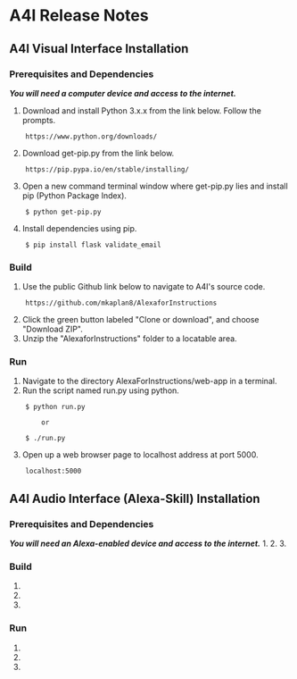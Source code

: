 # A4I Release Notes


## A4I Visual Interface Installation

### Prerequisites and Dependencies
***You will need a computer device and access to the internet.***
1. Download and install Python 3.x.x from the link below. Follow the prompts.
```
    https://www.python.org/downloads/
```
2. Download get-pip.py from the link below.
```
    https://pip.pypa.io/en/stable/installing/
```
3. Open a new command terminal window where get-pip.py lies and install pip (Python Package Index).
```
    $ python get-pip.py
```
4. Install dependencies using pip.
```
    $ pip install flask validate_email
```

### Build
1. Use the public Github link below to navigate to A4I's source code.
```
    https://github.com/mkaplan8/AlexaforInstructions
```
2. Click the green button labeled "Clone or download", and choose "Download ZIP".
3. Unzip the "AlexaforInstructions" folder to a locatable area.

### Run
1. Navigate to the directory AlexaForInstructions/web-app in a terminal.
2. Run the script named run.py using python.
```
    $ python run.py

        or

    $ ./run.py
```
3. Open up a web browser page to localhost address at port 5000.
```
    localhost:5000
```

## A4I Audio Interface (Alexa-Skill) Installation

### Prerequisites and Dependencies
***You will need an Alexa-enabled device and access to the internet.***
1.
2.
3.

### Build
1.
2.
3.

### Run
1.
2.
3.
